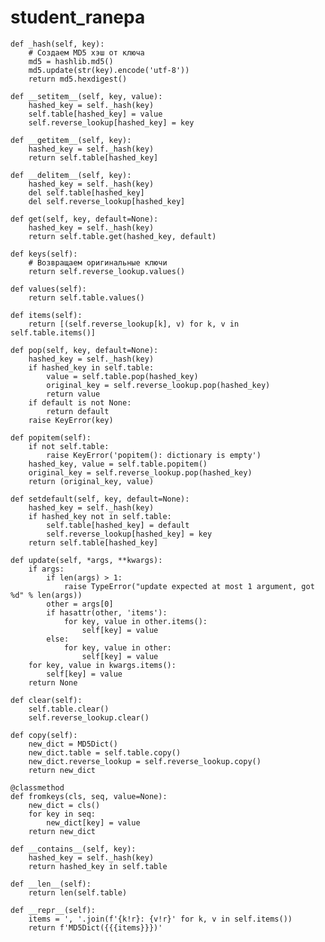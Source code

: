 # student_ranepa

    
    def _hash(self, key):
        # Создаем MD5 хэш от ключа
        md5 = hashlib.md5()
        md5.update(str(key).encode('utf-8'))
        return md5.hexdigest()
    
    def __setitem__(self, key, value):
        hashed_key = self._hash(key)
        self.table[hashed_key] = value
        self.reverse_lookup[hashed_key] = key
    
    def __getitem__(self, key):
        hashed_key = self._hash(key)
        return self.table[hashed_key]
    
    def __delitem__(self, key):
        hashed_key = self._hash(key)
        del self.table[hashed_key]
        del self.reverse_lookup[hashed_key]
    
    def get(self, key, default=None):
        hashed_key = self._hash(key)
        return self.table.get(hashed_key, default)
    
    def keys(self):
        # Возвращаем оригинальные ключи
        return self.reverse_lookup.values()
    
    def values(self):
        return self.table.values()
    
    def items(self):
        return [(self.reverse_lookup[k], v) for k, v in self.table.items()]
    
    def pop(self, key, default=None):
        hashed_key = self._hash(key)
        if hashed_key in self.table:
            value = self.table.pop(hashed_key)
            original_key = self.reverse_lookup.pop(hashed_key)
            return value
        if default is not None:
            return default
        raise KeyError(key)
    
    def popitem(self):
        if not self.table:
            raise KeyError('popitem(): dictionary is empty')
        hashed_key, value = self.table.popitem()
        original_key = self.reverse_lookup.pop(hashed_key)
        return (original_key, value)
    
    def setdefault(self, key, default=None):
        hashed_key = self._hash(key)
        if hashed_key not in self.table:
            self.table[hashed_key] = default
            self.reverse_lookup[hashed_key] = key
        return self.table[hashed_key]
    
    def update(self, *args, **kwargs):
        if args:
            if len(args) > 1:
                raise TypeError("update expected at most 1 argument, got %d" % len(args))
            other = args[0]
            if hasattr(other, 'items'):
                for key, value in other.items():
                    self[key] = value
            else:
                for key, value in other:
                    self[key] = value
        for key, value in kwargs.items():
            self[key] = value
        return None
    
    def clear(self):
        self.table.clear()
        self.reverse_lookup.clear()
    
    def copy(self):
        new_dict = MD5Dict()
        new_dict.table = self.table.copy()
        new_dict.reverse_lookup = self.reverse_lookup.copy()
        return new_dict
    
    @classmethod
    def fromkeys(cls, seq, value=None):
        new_dict = cls()
        for key in seq:
            new_dict[key] = value
        return new_dict
    
    def __contains__(self, key):
        hashed_key = self._hash(key)
        return hashed_key in self.table
    
    def __len__(self):
        return len(self.table)
    
    def __repr__(self):
        items = ', '.join(f'{k!r}: {v!r}' for k, v in self.items())
        return f'MD5Dict({{{items}}})'


